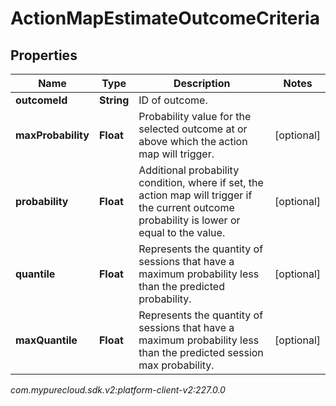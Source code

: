 # ActionMapEstimateOutcomeCriteria


## Properties

| Name | Type | Description | Notes |
| ------------ | ------------- | ------------- | ------------- |
| **outcomeId** | **String** | ID of outcome. |  |
| **maxProbability** | **Float** | Probability value for the selected outcome at or above which the action map will trigger. |  [optional] |
| **probability** | **Float** | Additional probability condition, where if set, the action map will trigger if the current outcome probability is lower or equal to the value. |  [optional] |
| **quantile** | **Float** | Represents the quantity of sessions that have a maximum probability less than the predicted probability. |  [optional] |
| **maxQuantile** | **Float** | Represents the quantity of sessions that have a maximum probability less than the predicted session max probability. |  [optional] |




_com.mypurecloud.sdk.v2:platform-client-v2:227.0.0_
